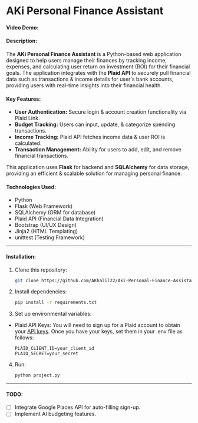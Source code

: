 # AKi Personal Finance Assistant
#### Video Demo: <URL HERE>

#### Description:
The **AKi Personal Finance Assistant** is a Python-based web application designed to help users manage their finances by tracking income, expenses, and calculating user return on investment (ROI) for their financial goals. The application integrates with the **Plaid API** to securely pull financial data such as transactions & income details for user's bank accounts, providing users with real-time insights into their financial health.

#### Key Features:
- **User Authentication:** Secure login & account creation functionality via Plaid Link.
- **Budget Tracking:** Users can input, update, & categorize spending transactions.
- **Income Tracking:** Plaid API fetches income data & user ROI is calculated.
- **Transaction Management:** Ability for users to add, edit, and remove financial transactions.

This application uses **Flask** for backend and **SQLAlchemy** for data storage, providing an efficient & scalable solution for managing personal finance.

#### Technologies Used:
- Python
- Flask (Web Framework)
- SQLAlchemy (ORM for database)
- Plaid API (Financial Data Integration)
- Bootstrap (UI/UX Design)
- Jinja2 (HTML Templating)
- unittest (Testing Framework)

---

#### Installation:

1. Clone this repository:
   ```bash
   git clone https://github.com/AKhalil22/Aki-Personal-Finance-Assistant.git
   ```

2. Install dependencies:
   ```bash
   pip install -r requirements.txt
   ```

3. Set up environmental variables:
- Plaid API Keys: You will need to sign up for a Plaid account to obtain your [API keys](https://dashboard.plaid.com/developers/keys). Once you have your keys, set them in your .env file as follows:
  ```.dotenv
  PLAID_CLIENT_ID=your_client_id
  PLAID_SECRET=your_secret
  ```

4. Run:
   ```bash
   python project.py
   ```

---

#### TODO:
- [ ] Integrate Google Places API for auto-filling sign-up.
- [ ] Implement AI budgeting features.
